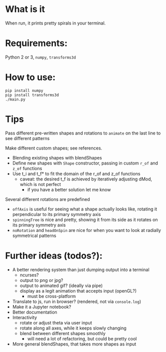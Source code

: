 # What is it
When run, it prints pretty spirals in your terminal.

# Requirements:
Python 2 or 3, `numpy`, `transforms3d`

# How to use:
```
pip install numpy
pip install transforms3d
./main.py
```

# Tips
Pass different pre-written shapes and rotations to `animate` on the last line to see different patterns

Make different custom shapes; see references.
- Blending existing shapes with blendShapes
- Define new shapes with `Shape` constructor, passing in custom `r_of` and `z_of` functions
- Use t_i and t_f* to fit the domain of the r_of and z_of functions
  - caveat: the desired t_f is achieved by iteratively adjusting dMod, which is not perfect
    - if you have a better solution let me know

Several different rotations are predefined
- `offAxis` is useful for seeing what a shape actually looks like, rotating it perpendicular to its primary symmetry axis
- `spinningTree` is nice and pretty, showing it from its side as it rotates on its primary symmetry axis
- `noRotation` and `headOnSpin` are nice for when you want to look at radially symmetrical patterns

# Further ideas (todos?):
- A better rendering system than just dumping output into a terminal
  - ncurses?
  - output to png or jpg?
  - output to animated gif? (ideally via pipe)
  - display as a legit animation that accepts input (openGL?) 
    - must be cross-platform
- Translate to js, run in browser? (rendered, not via `console.log`)
- Make it a Jupyter notebook?
- Better documentation
- Interactivity
  - rotate or adjust theta via user input
  - rotate along all axes, while it keeps slowly changing
  - blend between different shapes smoothly
    - will need a lot of refactoring, but could be pretty cool
- More general blendShapes, that takes more shapes as input
